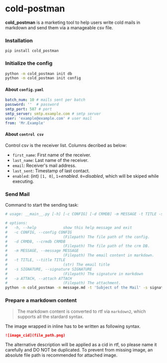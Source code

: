 # cold-postman  
**cold_postman** is a marketing tool to help users write cold mails in markdown and send them via a manageable csv file.


### Installation

`pip install cold_postman`


### Initialize the config

```bash
python -m cold_postman init db 
python -m cold_postman init config 
```
#### About `config.yaml`
```yaml
batch_num: 10 # mails sent per batch
password: ''  # password 
smtp_port: 587 # port
smtp_server: smtp.example.com # smtp server
user: 'example@example.com' # user mail
from: 'Mr.Example' 
```
#### About `control csv`

Control csv is the receiver list. Columns decribed as below:  
- `first_name`:  First name of the receiver.
- `last_name`:  Last name of the receiver.
- `email`:  Receiver's mail address.
- `last_sent`: Timestamp of last contact.
- `enabled`: (int) `[1, 0]`, `1`=*enabled*. `0`=*disabled*, which will be skiped while executing. 

### Send Mail
Command to start the sending task: 
```bash
# usage: __main__.py [-h] [-c CONFIG] [-d CRMDB] -m MESSAGE -t TITLE -s SIGNATURE [-a ATTACH]

# options:
#   -h, --help            show this help message and exit
#   -c CONFIG, --config CONFIG
#                         (Filepath) The file path of the config.
#   -d CRMDB, --crmdb CRMDB
#                         (Filepath) The file path of the crm DB.
#   -m MESSAGE, --message MESSAGE
#                         (Filepath) The email content in markdown.
#   -t TITLE, --title TITLE
#                         (str) The email title
#   -s SIGNATURE, --signature SIGNATURE
#                         (Filepath) The signature in markdown
#   -a ATTACH, --attach ATTACH
#                         (Filepath) The attachment. 
python -m cold_postman -m message.md -t 'Subject of the Mail' -s signature.md -a attachment.zip
```  

### Prepare a markdown content
> The markdown content is converted to rtf via `markdown2`, which supports all the stardard syntax.    

The image wrapped in inline has to be written as following syntax.
```markdown
![image_cid](file_path.png)
```  
The alternative description will be applied as a cid in rtf, so please name it carefully and DO NOT be duplicated. To prevent from missing image, an absolute file path is recommended for attached image. 